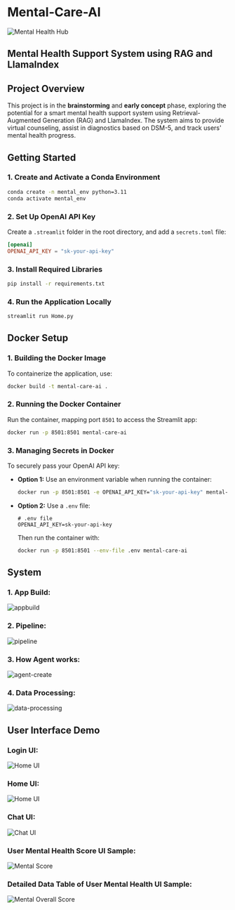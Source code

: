# Mental-Care-AI

![Mental Health Hub](https://media.post.rvohealth.io/wp-content/uploads/sites/3/2021/03/609849-mental-health-hub-1200x628-facebook.jpg)

## Mental Health Support System using RAG and LlamaIndex

## Project Overview
This project is in the **brainstorming** and **early concept** phase, exploring the potential for a smart mental health support system using Retrieval-Augmented Generation (RAG) and LlamaIndex. The system aims to provide virtual counseling, assist in diagnostics based on DSM-5, and track users' mental health progress.

## Getting Started

### 1. Create and Activate a Conda Environment

```sh
conda create -n mental_env python=3.11
conda activate mental_env
```

### 2. Set Up OpenAI API Key

Create a `.streamlit` folder in the root directory, and add a `secrets.toml` file:

```toml
[openai]
OPENAI_API_KEY = "sk-your-api-key"
```

### 3. Install Required Libraries

```sh
pip install -r requirements.txt
```

### 4. Run the Application Locally

```sh
streamlit run Home.py
```

## Docker Setup

### 1. Building the Docker Image

To containerize the application, use:

```sh
docker build -t mental-care-ai .
```

### 2. Running the Docker Container

Run the container, mapping port `8501` to access the Streamlit app:

```sh
docker run -p 8501:8501 mental-care-ai
```

### 3. Managing Secrets in Docker

To securely pass your OpenAI API key:

- **Option 1:** Use an environment variable when running the container:

  ```sh
  docker run -p 8501:8501 -e OPENAI_API_KEY="sk-your-api-key" mental-care-ai
  ```

- **Option 2:** Use a `.env` file:

  ```plaintext
  # .env file
  OPENAI_API_KEY=sk-your-api-key
  ```

  Then run the container with:

  ```sh
  docker run -p 8501:8501 --env-file .env mental-care-ai
  ```

## System

### 1. App Build:

![appbuild](data/images/2.app-build.png)

### 2. Pipeline:

![pipeline](data/images/2.simple-pipeline.png)

### 3. How Agent works:

![agent-create](data/images/2.agent-create.png)

### 4. Data Processing:

![data-processing](data/images/2.data-processing.png)

## User Interface Demo

### Login UI:

![Home UI](data/images/LoginUI.png)

### Home UI:

![Home UI](data/images/HomeUI.png)

### Chat UI:

![Chat UI](data/images/Chat-UI.png)

### User Mental Health Score UI Sample:

![Mental Score](data/images/MentalScore.png)

### Detailed Data Table of User Mental Health UI Sample:

![Mental Overall Score](data/images/MentalOverall.png)
